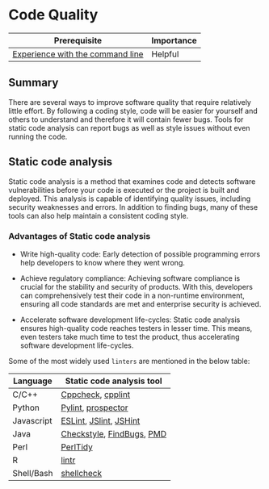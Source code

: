 # Code Quality

| Prerequisite                                                                                  | Importance |
| --------------------------------------------------------------------------------------------- | ---------- |
| [Experience with the command line](https://programminghistorian.org/en/lessons/intro-to-bash) | Helpful    |

## Summary

There are several ways to improve software quality that require relatively little effort.
By following a coding style, code will be easier for yourself and others to understand and therefore it will contain fewer bugs.
Tools for static code analysis can report bugs as well as style issues without even running the code.

## Static code analysis

Static code analysis is a method that examines code and detects software vulnerabilities before your code is executed or the project is built and deployed.
This analysis is capable of identifying quality issues, including security weaknesses and errors.
In addition to finding bugs, many of these tools can also help maintain a consistent coding style.

### Advantages of Static code analysis

- Write high-quality code: Early detection of possible programming errors help developers to know where they went wrong.

- Achieve regulatory compliance: Achieving software compliance is crucial for the stability and security of products.
With this, developers can comprehensively test their code in a non-runtime environment, ensuring all code standards are met and enterprise security is achieved.

- Accelerate software development life-cycles: Static code analysis ensures high-quality code reaches testers in lesser time.
This means, even testers take much time to test the product, thus accelerating software development life-cycles.

Some of the most widely used `linters` are mentioned in the below table:

| Language                  | Static code analysis tool|
|---------------------------|------------------------|
| C/C++                     | [Cppcheck](http://cppcheck.sourceforge.net/), [cpplint](https://github.com/cpplintcpplint)|
| Python                    | [Pylint](https://pypi.org/project/pylint/), [prospector](https://prospector.readthedocs.io)|
| Javascript                | [ESLint](https://eslint.org/), [JSlint](https://jslint.com/), [JSHint](https://jshint.com/)|
| Java                      | [Checkstyle](https://checkstyle.sourceforge.io/), [FindBugs](http://findbugs.sourceforge.net), [PMD](https://pmd.github.io/)|
| Perl                      | [PerlTidy](https://metacpan.org/pod/perltidy)|
| R                         | [lintr](https://github.com/jimhester/lintr)|
| Shell/Bash                | [shellcheck](https://www.shellcheck.net)|
